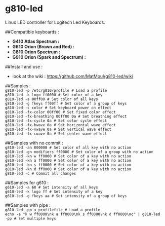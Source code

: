 # g810-led</br>

Linux LED controller for Logitech Led Keyboards.</br>

##Compatible keyboards :</br>
- **G410 Atlas Spectrum :**</br>
- **G610 Orion (Brown and Red) :**</br>
- **G810 Orion Spectrum :**</br>
- **G910 Orion (Spark and Spectrum) :**</br>

##Install and use :</br>
- look at the wiki : https://github.com/MatMoul/g810-led/wiki</br>

##Samples :</br>
`g810-led -p /etc/g810/profile # Load a profile`</br>
`g810-led -k logo ff0000 # Set color of a key`</br>
`g810-led -a 00ff00 # Set color of all keys`</br>
`g810-led -g fkeys ff00ff # Set color of a group of keys`</br>
`g810-led -s color # Set keyboard power on effect`</br>
`g810-led -fx-color 00ff00 # Set fixed color effect`</br>
`g810-led -fx-breathing 00ff00 0a # Set breathing effect`</br>
`g810-led -fx-cycle 0a # Set color cycle effect`</br>
`g810-led -fx-hwave 0a # Set horizontal wave effect`</br>
`g810-led -fx-vwave 0a # Set vertical wave effect`</br>
`g810-led -fx-cwave 0a # Set center wave effect`</br>

##Samples with no commit :</br>
`g810-led -an 000000 # Set color of all key with no action`</br>
`g810-led -gn modifiers ff0000 # Set color of a group with no action`</br>
`g810-led -kn w ff0000 # Set color of a key with no action`</br>
`g810-led -kn a ff0000 # Set color of a key with no action`</br>
`g810-led -kn s ff0000 # Set color of a key with no action`</br>
`g810-led -kn d ff0000 # Set color of a key with no action`</br>
`g810-led -c # Commit all changes`</br>

##Samples for g610 :</br>
`g610-led -a 60 # Set intensity of all keys`</br>
`g610-led -k logo ff # Set intensity of a key`</br>
`g610-led -g fkeys aa # Set intensity of a group of keys`</br>

##Samples with pipe :</br>
`g810-led -pp < profilefile # Load a profile`</br>
`echo -e "k w ff0000\nk a ff0000\nk s ff0000\nk d ff0000\nc" | g810-led -pp # Set multiple keys`</br>
